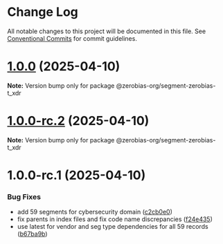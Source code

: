 # Change Log

All notable changes to this project will be documented in this file.
See [Conventional Commits](https://conventionalcommits.org) for commit guidelines.

# [1.0.0](https://github.com/zerobias-org/segment/compare/@zerobias-org/segment-zerobias-t_xdr@1.0.0-rc.2...@zerobias-org/segment-zerobias-t_xdr@1.0.0) (2025-04-10)

**Note:** Version bump only for package @zerobias-org/segment-zerobias-t_xdr





# [1.0.0-rc.2](https://github.com/zerobias-org/segment/compare/@zerobias-org/segment-zerobias-t_xdr@1.0.0-rc.1...@zerobias-org/segment-zerobias-t_xdr@1.0.0-rc.2) (2025-04-10)

**Note:** Version bump only for package @zerobias-org/segment-zerobias-t_xdr





# 1.0.0-rc.1 (2025-04-10)


### Bug Fixes

* add 59 segments for cybersecurity domain ([c2cb0e0](https://github.com/zerobias-org/segment/commit/c2cb0e0c1f1eabb51d7f5a6ae6db98c1516fcdbe))
* fix parents in index files and fix code name discrepancies ([f24e435](https://github.com/zerobias-org/segment/commit/f24e4352453caaa05074cc6bb66ee8ed21a4f11d))
* use latest for vendor and seg type dependencies for all 59 records ([b67ba9b](https://github.com/zerobias-org/segment/commit/b67ba9bed7a90fad3b084161ebc603b5b35214b8))
